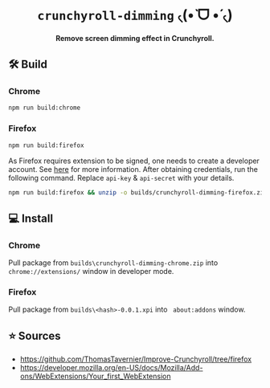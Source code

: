 <h1 align="center">
  <br>
  <code>crunchyroll-dimming</code> ৻(•̀ ᗜ •́ ৻)
  <br>
</h1>


<h4 align="center">Remove screen dimming effect in Crunchyroll.</h4>

## 🛠️ Build

### Chrome

```bash
npm run build:chrome
```

### Firefox

```bash
npm run build:firefox
```

As Firefox requires extension to be signed, one needs to create a developer account. See [here](https://stackoverflow.com/a/59172713) for more information. After obtaining credentials, run the following command. Replace `api-key` & `api-secret` with your details.

```bash
npm run build:firefox && unzip -o builds/crunchyroll-dimming-firefox.zip -d builds/crunchyroll-dimming-firefox && web-ext sign --api-key="<your user>" --api-secret="<your secret>" --source-dir=builds/crunchyroll-dimming-firefox --artifacts-dir=builds
```

## 💻 Install

### Chrome

Pull package from `builds\crunchyroll-dimming-chrome.zip` into `chrome://extensions/` window in developer mode.

### Firefox

Pull package from `builds\<hash>-0.0.1.xpi` into ` about:addons` window.

## ⭐ Sources

* https://github.com/ThomasTavernier/Improve-Crunchyroll/tree/firefox
* https://developer.mozilla.org/en-US/docs/Mozilla/Add-ons/WebExtensions/Your_first_WebExtension











